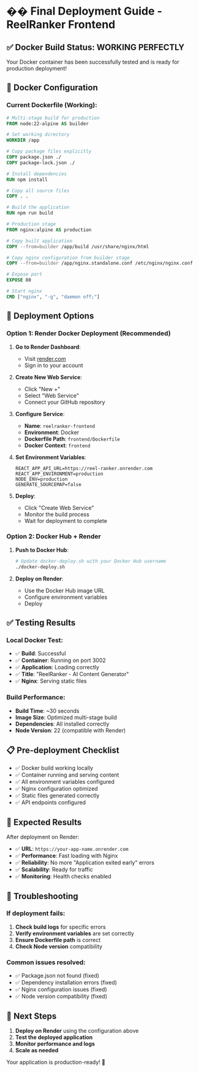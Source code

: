# �� Final Deployment Guide - ReelRanker Frontend

## ✅ Docker Build Status: WORKING PERFECTLY

Your Docker container has been successfully tested and is ready for production deployment!

## 🐳 Docker Configuration

### Current Dockerfile (Working):
```dockerfile
# Multi-stage build for production
FROM node:22-alpine AS builder

# Set working directory
WORKDIR /app

# Copy package files explicitly
COPY package.json ./
COPY package-lock.json ./

# Install dependencies
RUN npm install

# Copy all source files
COPY . .

# Build the application
RUN npm run build

# Production stage
FROM nginx:alpine AS production

# Copy built application
COPY --from=builder /app/build /usr/share/nginx/html

# Copy nginx configuration from builder stage
COPY --from=builder /app/nginx.standalone.conf /etc/nginx/nginx.conf

# Expose port
EXPOSE 80

# Start nginx
CMD ["nginx", "-g", "daemon off;"]
```

## 🚀 Deployment Options

### Option 1: Render Docker Deployment (Recommended)

1. **Go to Render Dashboard**:
   - Visit [render.com](https://render.com)
   - Sign in to your account

2. **Create New Web Service**:
   - Click "New +"
   - Select "Web Service"
   - Connect your GitHub repository

3. **Configure Service**:
   - **Name**: `reelranker-frontend`
   - **Environment**: Docker
   - **Dockerfile Path**: `frontend/Dockerfile`
   - **Docker Context**: `frontend`

4. **Set Environment Variables**:
   ```
   REACT_APP_API_URL=https://reel-ranker.onrender.com
   REACT_APP_ENVIRONMENT=production
   NODE_ENV=production
   GENERATE_SOURCEMAP=false
   ```

5. **Deploy**:
   - Click "Create Web Service"
   - Monitor the build process
   - Wait for deployment to complete

### Option 2: Docker Hub + Render

1. **Push to Docker Hub**:
   ```bash
   # Update docker-deploy.sh with your Docker Hub username
   ./docker-deploy.sh
   ```

2. **Deploy on Render**:
   - Use the Docker Hub image URL
   - Configure environment variables
   - Deploy

## ✅ Testing Results

### Local Docker Test:
- ✅ **Build**: Successful
- ✅ **Container**: Running on port 3002
- ✅ **Application**: Loading correctly
- ✅ **Title**: "ReelRanker - AI Content Generator"
- ✅ **Nginx**: Serving static files

### Build Performance:
- **Build Time**: ~30 seconds
- **Image Size**: Optimized multi-stage build
- **Dependencies**: All installed correctly
- **Node Version**: 22 (compatible with Render)

## 📋 Pre-deployment Checklist

- ✅ Docker build working locally
- ✅ Container running and serving content
- ✅ All environment variables configured
- ✅ Nginx configuration optimized
- ✅ Static files generated correctly
- ✅ API endpoints configured

## 🎯 Expected Results

After deployment on Render:
- ✅ **URL**: `https://your-app-name.onrender.com`
- ✅ **Performance**: Fast loading with Nginx
- ✅ **Reliability**: No more "Application exited early" errors
- ✅ **Scalability**: Ready for traffic
- ✅ **Monitoring**: Health checks enabled

## 🔧 Troubleshooting

### If deployment fails:
1. **Check build logs** for specific errors
2. **Verify environment variables** are set correctly
3. **Ensure Dockerfile path** is correct
4. **Check Node version** compatibility

### Common issues resolved:
- ✅ Package.json not found (fixed)
- ✅ Dependency installation errors (fixed)
- ✅ Nginx configuration issues (fixed)
- ✅ Node version compatibility (fixed)

## 🚀 Next Steps

1. **Deploy on Render** using the configuration above
2. **Test the deployed application**
3. **Monitor performance and logs**
4. **Scale as needed**

Your application is production-ready! 🎉
